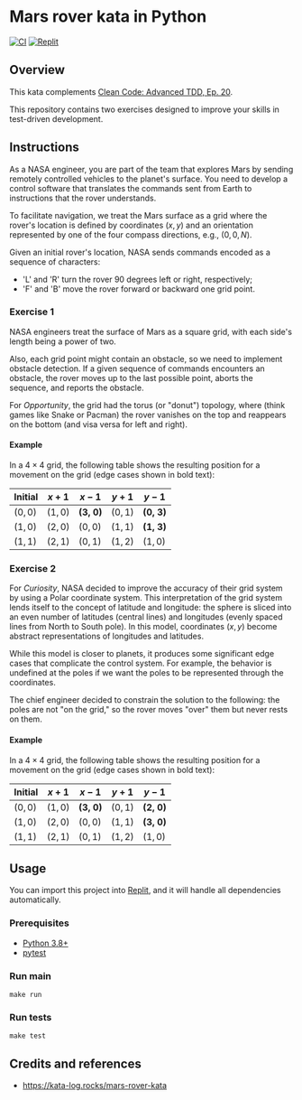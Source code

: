 # Mars rover kata in Python

[![CI](https://github.com/Coding-Cuddles/mars-rover-python-kata/actions/workflows/main.yml/badge.svg)](https://github.com/Coding-Cuddles/mars-rover-python-kata/actions/workflows/main.yml)
[![Replit](https://replit.com/badge?caption=Try%20with%20Replit&variant=small)](https://replit.com/new/github/Coding-Cuddles/mars-rover-python-kata)

## Overview

This kata complements [Clean Code: Advanced TDD, Ep. 20](https://cleancoders.com/episode/clean-code-episode-20).

This repository contains two exercises designed to improve your skills in
test-driven development.

## Instructions

As a NASA engineer, you are part of the team that explores Mars by sending
remotely controlled vehicles to the planet's surface. You need to develop a
control software that translates the commands sent from Earth to instructions
that the rover understands.

To facilitate navigation, we treat the Mars surface as a grid where the rover's
location is defined by coordinates $(x,y)$ and an orientation represented by
one of the four compass directions, e.g., $(0,0,N)$.

Given an initial rover's location, NASA sends commands encoded as a sequence
of characters:

* 'L' and 'R' turn the rover 90 degrees left or right, respectively;
* 'F' and 'B' move the rover forward or backward one grid point.

### Exercise 1

NASA engineers treat the surface of Mars as a square grid, with each side's
length being a power of two.

Also, each grid point might contain an obstacle, so we need to implement
obstacle detection. If a given sequence of commands encounters an obstacle, the
rover moves up to the last possible point, aborts the sequence, and reports the
obstacle.

For *Opportunity*, the grid had the torus (or "donut") topology, where (think
games like Snake or Pacman) the rover vanishes on the top and reappears on the
bottom (and visa versa for left and right).

#### Example

In a $4 \times 4$ grid, the following table shows the resulting position for a
movement on the grid (edge cases shown in bold text):

| Initial  | $x + 1$  | $x - 1$           | $y + 1$  | $y - 1$           |
|----------|----------|-------------------|----------|-------------------|
| $(0, 0)$ | $(1, 0)$ | $\textbf{(3, 0)}$ | $(0, 1)$ | $\textbf{(0, 3)}$ |
| $(1, 0)$ | $(2, 0)$ | $(0, 0)$          | $(1, 1)$ | $\textbf{(1, 3)}$ |
| $(1, 1)$ | $(2, 1)$ | $(0, 1)$          | $(1, 2)$ | $(1, 0)$          |

### Exercise 2

For *Curiosity*, NASA decided to improve the accuracy of their grid system by
using a Polar coordinate system. This interpretation of the grid system lends
itself to the concept of latitude and longitude: the sphere is sliced into an
even number of latitudes (central lines) and longitudes (evenly spaced lines
from North to South pole). In this model, coordinates $(x,y)$ become abstract
representations of longitudes and latitudes.

While this model is closer to planets, it produces some significant edge cases
that complicate the control system. For example, the behavior is undefined at
the poles if we want the poles to be represented through the coordinates.

The chief engineer decided to constrain the solution to the following: the
poles are not "on the grid," so the rover moves "over" them but never rests
on them.

#### Example

In a $4 \times 4$ grid, the following table shows the resulting position for a
movement on the grid (edge cases shown in bold text):

| Initial  | $x + 1$  | $x - 1$           | $y + 1$  | $y - 1$           |
|----------|----------|-------------------|----------|-------------------|
| $(0, 0)$ | $(1, 0)$ | $\textbf{(3, 0)}$ | $(0, 1)$ | $\textbf{(2, 0)}$ |
| $(1, 0)$ | $(2, 0)$ | $(0, 0)$          | $(1, 1)$ | $\textbf{(3, 0)}$ |
| $(1, 1)$ | $(2, 1)$ | $(0, 1)$          | $(1, 2)$ | $(1, 0)$          |

## Usage

You can import this project into [Replit](https://replit.com), and it will
handle all dependencies automatically.

### Prerequisites

* [Python 3.8+](https://www.python.org/)
* [pytest](https://pytest.org)

### Run main

```console
make run
```

### Run tests

```console
make test
```

## Credits and references

* <https://kata-log.rocks/mars-rover-kata>
